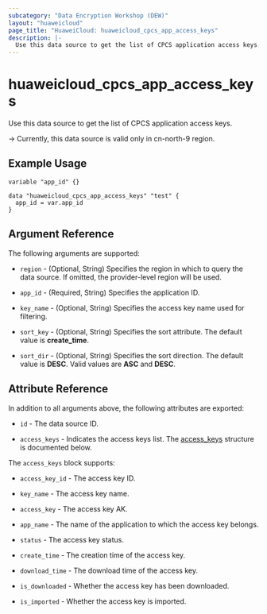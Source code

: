 ```yaml
---
subcategory: "Data Encryption Workshop (DEW)"
layout: "huaweicloud"
page_title: "HuaweiCloud: huaweicloud_cpcs_app_access_keys"
description: |-
  Use this data source to get the list of CPCS application access keys.
---
```


# huaweicloud_cpcs_app_access_keys

Use this data source to get the list of CPCS application access keys.

-> Currently, this data source is valid only in cn-north-9 region.

## Example Usage

```hcl
variable "app_id" {}

data "huaweicloud_cpcs_app_access_keys" "test" {
  app_id = var.app_id
}
```

## Argument Reference

The following arguments are supported:

* `region` - (Optional, String) Specifies the region in which to query the data source.
  If omitted, the provider-level region will be used.

* `app_id` - (Required, String) Specifies the application ID.

* `key_name` - (Optional, String) Specifies the access key name used for filtering.

* `sort_key` - (Optional, String) Specifies the sort attribute.
  The default value is **create_time**.

* `sort_dir` - (Optional, String) Specifies the sort direction.
  The default value is **DESC**. Valid values are **ASC** and **DESC**.

## Attribute Reference

In addition to all arguments above, the following attributes are exported:

* `id` - The data source ID.

* `access_keys` - Indicates the access keys list.
  The [access_keys](#CPCS_app_access_keys) structure is documented below.

<a name="CPCS_app_access_keys"></a>
The `access_keys` block supports:

* `access_key_id` - The access key ID.

* `key_name` - The access key name.

* `access_key` - The access key AK.

* `app_name` - The name of the application to which the access key belongs.

* `status` - The access key status.

* `create_time` - The creation time of the access key.

* `download_time` - The download time of the access key.

* `is_downloaded` - Whether the access key has been downloaded.

* `is_imported` - Whether the access key is imported.
